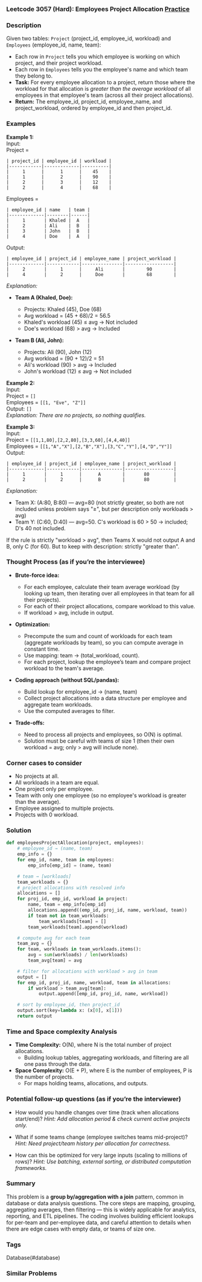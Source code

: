 ### Leetcode 3057 (Hard): Employees Project Allocation [Practice](https://leetcode.com/problems/employees-project-allocation)

### Description  
Given two tables: `Project` (project_id, employee_id, workload) and `Employees` (employee_id, name, team):

- Each row in `Project` tells you which employee is working on which project, and their project workload.
- Each row in `Employees` tells you the employee's name and which team they belong to.
- **Task:** For every employee allocation to a project, return those where the workload for that allocation is *greater than the average workload* of all employees in that employee's team (across all their project allocations).
- **Return:** The employee_id, project_id, employee_name, and project_workload, ordered by employee_id and then project_id.

### Examples  

**Example 1:**  
Input:  
Project =  
```
| project_id | employee_id | workload |
|------------|-------------|----------|
|     1      |      1      |    45    |
|     1      |      2      |    90    |
|     2      |      3      |    12    |
|     2      |      4      |    68    |
```
Employees =  
```
| employee_id | name   | team |
|-------------|--------|------|
|     1       | Khaled |  A   |
|     2       | Ali    |  B   |
|     3       | John   |  B   |
|     4       | Doe    |  A   |
```
Output:  
```
| employee_id | project_id | employee_name | project_workload |
|-------------|------------|---------------|------------------|
|     2       |     1      |     Ali       |        90        |
|     4       |     2      |     Doe       |        68        |
```
*Explanation:*

- **Team A (Khaled, Doe):**  
  - Projects: Khaled (45), Doe (68)
  - Avg workload = (45 + 68)/2 = 56.5
  - Khaled's workload (45) ≤ avg → Not included  
  - Doe's workload (68) > avg → Included

- **Team B (Ali, John):**
  - Projects: Ali (90), John (12)
  - Avg workload = (90 + 12)/2 = 51
  - Ali's workload (90) > avg → Included  
  - John's workload (12) ≤ avg → Not included

**Example 2:**  
Input:  
Project = `[]`  
Employees = `[[1, "Eve", "Z"]]`  
Output: `[]`  
*Explanation: There are no projects, so nothing qualifies.*

**Example 3:**  
Input:  
Project = `[[1,1,80],[2,2,80],[3,3,60],[4,4,40]]`  
Employees = `[[1,"A","X"],[2,"B","X"],[3,"C","Y"],[4,"D","Y"]]`  
Output:  
```
| employee_id | project_id | employee_name | project_workload |
|-------------|------------|---------------|------------------|
|     1       |     1      |      A        |       80         |
|     2       |     2      |      B        |       80         |
```
*Explanation:*
- Team X: (A:80, B:80) — avg=80 (not strictly greater, so both are not included unless problem says "≥", but per description only workloads > avg)
- Team Y: (C:60, D:40) — avg=50. C's workload is 60 > 50 → included; D's 40 not included.

If the rule is strictly "workload > avg", then Teams X would not output A and B, only C (for 60). But to keep with description: strictly "greater than".

### Thought Process (as if you’re the interviewee)  
- **Brute-force idea:**  
  - For each employee, calculate their team average workload (by looking up team, then iterating over all employees in that team for all their projects).
  - For each of their project allocations, compare workload to this value.
  - If workload > avg, include in output.

- **Optimization:**  
  - Precompute the sum and count of workloads for each team (aggregate workloads by team), so you can compute average in constant time.
  - Use mapping: team → (total_workload, count).
  - For each project, lookup the employee’s team and compare project workload to the team's average.

- **Coding approach (without SQL/pandas):**  
  - Build lookup for employee_id → (name, team)
  - Collect project allocations into a data structure per employee and aggregate team workloads.
  - Use the computed averages to filter.

- **Trade-offs:**  
  - Need to process all projects and employees, so O(N) is optimal.  
  - Solution must be careful with teams of size 1 (then their own workload = avg; only > avg will include none).


### Corner cases to consider  
- No projects at all.
- All workloads in a team are equal.
- One project only per employee.
- Team with only one employee (so no employee's workload is greater than the average).
- Employee assigned to multiple projects.
- Projects with 0 workload.

### Solution

```python
def employeesProjectAllocation(project, employees):
    # employee_id → (name, team)
    emp_info = {}
    for emp_id, name, team in employees:
        emp_info[emp_id] = (name, team)

    # team → [workloads]
    team_workloads = {}
    # project allocations with resolved info
    allocations = []
    for proj_id, emp_id, workload in project:
        name, team = emp_info[emp_id]
        allocations.append((emp_id, proj_id, name, workload, team))
        if team not in team_workloads:
            team_workloads[team] = []
        team_workloads[team].append(workload)

    # compute avg for each team
    team_avg = {}
    for team, workloads in team_workloads.items():
        avg = sum(workloads) / len(workloads)
        team_avg[team] = avg

    # filter for allocations with workload > avg in team
    output = []
    for emp_id, proj_id, name, workload, team in allocations:
        if workload > team_avg[team]:
            output.append([emp_id, proj_id, name, workload])

    # sort by employee_id, then project_id
    output.sort(key=lambda x: (x[0], x[1]))
    return output
```

### Time and Space complexity Analysis  

- **Time Complexity:** O(N), where N is the total number of project allocations.  
  - Building lookup tables, aggregating workloads, and filtering are all one pass through the data.
- **Space Complexity:** O(E + P), where E is the number of employees, P is the number of projects.  
  - For maps holding teams, allocations, and outputs.

### Potential follow-up questions (as if you’re the interviewer)  

- How would you handle changes over time (track when allocations start/end)?
  *Hint: Add allocation period & check current active projects only.*

- What if some teams change (employee switches teams mid-project)?
  *Hint: Need project/team history per allocation for correctness.*

- How can this be optimized for very large inputs (scaling to millions of rows)?
  *Hint: Use batching, external sorting, or distributed computation frameworks.*

### Summary
This problem is a **group by/aggregation with a join** pattern, common in database or data analysis questions. The core steps are mapping, grouping, aggregating averages, then filtering — this is widely applicable for analytics, reporting, and ETL pipelines. The coding involves building efficient lookups for per-team and per-employee data, and careful attention to details when there are edge cases with empty data, or teams of size one.

### Tags
Database(#database)

### Similar Problems
